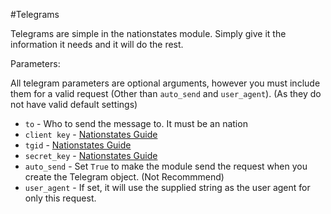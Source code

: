 #Telegrams

Telegrams are simple in the nationstates module. Simply give it the information it needs and it will do the rest.

Parameters:

All telegram parameters are optional arguments, however you must include them for a valid request (Other than `auto_send` and `user_agent`). (As they do not have valid default settings)

* `to` - Who to send the message to. It must be an nation 
* `client key` - [Nationstates Guide](https://www.nationstates.net/pages/api.html#telegrams)
* `tgid` - [Nationstates Guide](https://www.nationstates.net/pages/api.html#telegrams)
* `secret_key` - [Nationstates Guide](https://www.nationstates.net/pages/api.html#telegrams)
* `auto_send` - Set `True` to make the module send the request when you create the Telegram object. (Not Recommmend)
* `user_agent` - If set, it will use the supplied string as the user agent for only this request.